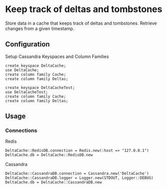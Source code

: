 # Keep track of deltas and tombstones

Store data in a cache that keeps track of deltas and tombstones. Retrieve changes from a given timestamp.

## Configuration

Setup Cassandra Keyspaces and Column Families

    create keyspace DeltaCache;
    use DeltaCache;
    create column family Cache;
    create column family Deltas;

    create keyspace DeltaCacheTest;
    use DeltaCacheTest;
    create column family Cache;
    create column family Deltas;

## Usage

### Connections

Redis

    DeltaCache::RedisDB.connection = Redis.new(:host => "127.0.0.1")
    DeltaCache.db = DeltaCache::RedisDB.new

Cassandra

    DeltaCache::CassandraDB.connection = Cassandra.new('DeltaCache')
    DeltaCache::CassandraDB.logger = Logger.new(STDOUT, Logger::DEBUG)
    DeltaCache.db = DeltaCache::CassandraDB.new

